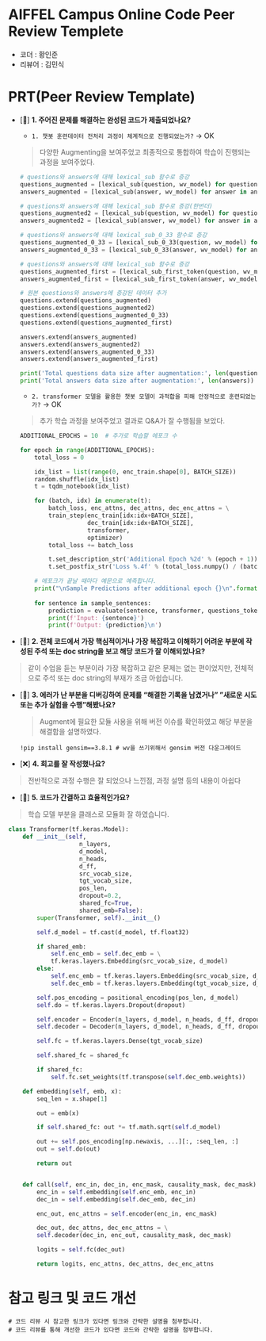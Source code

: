 # AIFFEL Campus Online Code Peer Review Templete
- 코더 : 황인준
- 리뷰어 : 김민식


# PRT(Peer Review Template)
- [:large_blue_circle:]  **1. 주어진 문제를 해결하는 완성된 코드가 제출되었나요?**
    - `1. 챗봇 훈련데이터 전처리 과정이 체계적으로 진행되었는가?` &rarr; OK
    > 다양한 Augmenting을 보여주었고 최종적으로 통합하여 학습이 진행되는 과정을 보여주었다.
    ```python
    # questions와 answers에 대해 lexical_sub 함수로 증강
    questions_augmented = [lexical_sub(question, wv_model) for question in questions]
    answers_augmented = [lexical_sub(answer, wv_model) for answer in answers]
    
    # questions와 answers에 대해 lexical_sub 함수로 증강(한번더)
    questions_augmented2 = [lexical_sub(question, wv_model) for question in questions]
    answers_augmented2 = [lexical_sub(answer, wv_model) for answer in answers]
    
    # questions와 answers에 대해 lexical_sub_0_33 함수로 증강
    questions_augmented_0_33 = [lexical_sub_0_33(question, wv_model) for question in questions]
    answers_augmented_0_33 = [lexical_sub_0_33(answer, wv_model) for answer in answers]
    
    # questions와 answers에 대해 lexical_sub 함수로 증강
    questions_augmented_first = [lexical_sub_first_token(question, wv_model) for question in questions]
    answers_augmented_first = [lexical_sub_first_token(answer, wv_model) for answer in answers]
    
    # 원본 questions와 answers에 증강된 데이터 추가
    questions.extend(questions_augmented)
    questions.extend(questions_augmented2)
    questions.extend(questions_augmented_0_33)
    questions.extend(questions_augmented_first)
    
    answers.extend(answers_augmented)
    answers.extend(answers_augmented2)
    answers.extend(answers_augmented_0_33)
    answers.extend(answers_augmented_first)
    
    print('Total questions data size after augmentation:', len(questions))
    print('Total answers data size after augmentation:', len(answers))
    ```
    - `2. transformer 모델을 활용한 챗봇 모델이 과적합을 피해 안정적으로 훈련되었는가?` &rarr; OK
    > 추가 학습 과정을 보여주었고 결과로 Q&A가 잘 수행됨을 보았다.
    ```python
    ADDITIONAL_EPOCHS = 10  # 추가로 학습할 에포크 수

    for epoch in range(ADDITIONAL_EPOCHS):
        total_loss = 0
    
        idx_list = list(range(0, enc_train.shape[0], BATCH_SIZE))
        random.shuffle(idx_list)
        t = tqdm_notebook(idx_list)
    
        for (batch, idx) in enumerate(t):
            batch_loss, enc_attns, dec_attns, dec_enc_attns = \
            train_step(enc_train[idx:idx+BATCH_SIZE],
                       dec_train[idx:idx+BATCH_SIZE],
                       transformer,
                       optimizer)
            total_loss += batch_loss
    
            t.set_description_str('Additional Epoch %2d' % (epoch + 1))
            t.set_postfix_str('Loss %.4f' % (total_loss.numpy() / (batch + 1)))
    
        # 에포크가 끝날 때마다 예문으로 예측합니다.
        print("\nSample Predictions after additional epoch {}\n".format(epoch+1))
        
        for sentence in sample_sentences:
            prediction = evaluate(sentence, transformer, questions_tokenizer, answers_tokenizer)
            print(f'Input: {sentence}')
            print(f'Output: {prediction}\n')
    ```
    
- [:small_red_triangle:]  **2. 전체 코드에서 가장 핵심적이거나 가장 복잡하고 이해하기 어려운 부분에 작성된 
  주석 또는 doc string을 보고 해당 코드가 잘 이해되었나요?**
> 같이 수업을 듣는 부분이라 가장 복잡하고 같은 문제는 없는 편이었지만, 전체적으로 주석 또는 doc string의 부재가 조금 아쉽습니다.

  
- [:large_blue_circle:]  **3. 에러가 난 부분을 디버깅하여 문제를 “해결한 기록을 남겼거나” 
  ”새로운 시도 또는 추가 실험을 수행”해봤나요?**
    > Augment에 필요한 모듈 사용을 위해 버전 이슈를 확인하였고 해당 부분을 해결함을 설명하였다.
    ```shell
    !pip install gensim==3.8.1 # wv을 쓰기위해서 gensim 버전 다운그레이드
    ```
  
- [:x:]  **4. 회고를 잘 작성했나요?**
> 전반적으로 과정 수행은 잘 되었으나 느낀점, 과정 설명 등의 내용이 아쉽다
    
- [:large_blue_circle:]  **5. 코드가 간결하고 효율적인가요?**
> 학습 모델 부분을 클래스로 모듈화 잘 하였습니다.
```python
class Transformer(tf.keras.Model):
    def __init__(self,
                    n_layers,
                    d_model,
                    n_heads,
                    d_ff,
                    src_vocab_size,
                    tgt_vocab_size,
                    pos_len,
                    dropout=0.2,
                    shared_fc=True,
                    shared_emb=False):
        super(Transformer, self).__init__()

        self.d_model = tf.cast(d_model, tf.float32)

        if shared_emb:
            self.enc_emb = self.dec_emb = \
            tf.keras.layers.Embedding(src_vocab_size, d_model)
        else:
            self.enc_emb = tf.keras.layers.Embedding(src_vocab_size, d_model)
            self.dec_emb = tf.keras.layers.Embedding(tgt_vocab_size, d_model)

        self.pos_encoding = positional_encoding(pos_len, d_model)
        self.do = tf.keras.layers.Dropout(dropout)

        self.encoder = Encoder(n_layers, d_model, n_heads, d_ff, dropout)
        self.decoder = Decoder(n_layers, d_model, n_heads, d_ff, dropout)

        self.fc = tf.keras.layers.Dense(tgt_vocab_size)

        self.shared_fc = shared_fc

        if shared_fc:
            self.fc.set_weights(tf.transpose(self.dec_emb.weights))

    def embedding(self, emb, x):
        seq_len = x.shape[1]

        out = emb(x)

        if self.shared_fc: out *= tf.math.sqrt(self.d_model)

        out += self.pos_encoding[np.newaxis, ...][:, :seq_len, :]
        out = self.do(out)

        return out


    def call(self, enc_in, dec_in, enc_mask, causality_mask, dec_mask):
        enc_in = self.embedding(self.enc_emb, enc_in)
        dec_in = self.embedding(self.dec_emb, dec_in)

        enc_out, enc_attns = self.encoder(enc_in, enc_mask)

        dec_out, dec_attns, dec_enc_attns = \
        self.decoder(dec_in, enc_out, causality_mask, dec_mask)

        logits = self.fc(dec_out)

        return logits, enc_attns, dec_attns, dec_enc_attns
```


# 참고 링크 및 코드 개선
```
# 코드 리뷰 시 참고한 링크가 있다면 링크와 간략한 설명을 첨부합니다.
# 코드 리뷰를 통해 개선한 코드가 있다면 코드와 간략한 설명을 첨부합니다.
```
